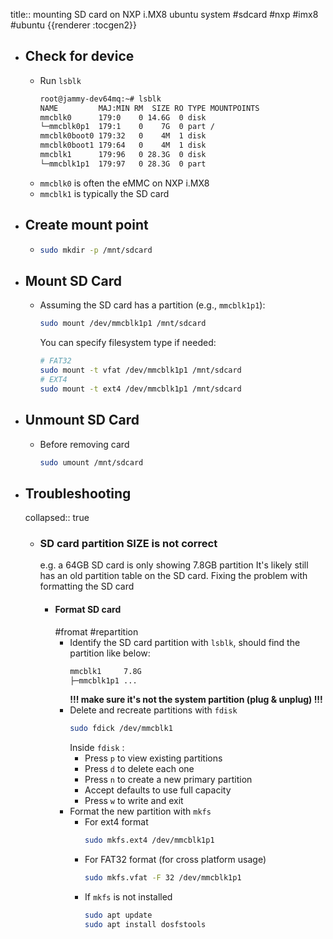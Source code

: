 title:: mounting SD card on NXP i.MX8 ubuntu system
#sdcard #nxp #imx8 #ubuntu
{{renderer :tocgen2}}

- ## Check for device
	- Run `lsblk`
	  ```bash
	  root@jammy-dev64mq:~# lsblk
	  NAME         MAJ:MIN RM  SIZE RO TYPE MOUNTPOINTS
	  mmcblk0      179:0    0 14.6G  0 disk
	  └─mmcblk0p1  179:1    0    7G  0 part /
	  mmcblk0boot0 179:32   0    4M  1 disk
	  mmcblk0boot1 179:64   0    4M  1 disk
	  mmcblk1      179:96   0 28.3G  0 disk
	  └─mmcblk1p1  179:97   0 28.3G  0 part
	  ```
	- `mmcblk0` is often the eMMC on NXP i.MX8
	- `mmcblk1` is typically the SD card
- ## Create mount point
	- ```bash
	  sudo mkdir -p /mnt/sdcard
	  ```
- ## Mount SD Card
	- Assuming the SD card has a partition (e.g., `mmcblk1p1`):
	  ```bash
	  sudo mount /dev/mmcblk1p1 /mnt/sdcard
	  ```
	  You can specify filesystem type if needed:
	  ```bash
	  # FAT32
	  sudo mount -t vfat /dev/mmcblk1p1 /mnt/sdcard
	  # EXT4
	  sudo mount -t ext4 /dev/mmcblk1p1 /mnt/sdcard
	  ```
- ## Unmount SD Card
	- Before removing card
	  ```bash
	  sudo umount /mnt/sdcard
	  ```
- ## Troubleshooting
  collapsed:: true
	- ### SD card partition SIZE is not correct
	  e.g. a 64GB SD card is only showing 7.8GB partition
	  It's likely still has an old partition table on the SD card. Fixing the problem with formatting the SD card
		- #### Format SD card
		  #fromat #repartition
			- Identify the SD card partition with `lsblk`, should find the partition like below:
			  ```bash
			  mmcblk1     7.8G
			  ├─mmcblk1p1 ...
			  ```
			  **!!! make sure it's not the system partition (plug & unplug) !!!**
			- Delete and recreate partitions with `fdisk`
			  ```bash
			  sudo fdick /dev/mmcblk1
			  ```
			  Inside  `fdisk` :
				- Press `p` to view existing partitions
				- Press `d` to delete each one
				- Press `n` to create a new primary partition
				- Accept defaults to use full capacity
				- Press `w` to write and exit
			- Format the new partition with `mkfs`
				- For ext4 format
				  ```bash
				  sudo mkfs.ext4 /dev/mmcblk1p1
				  ```
				- For FAT32 format (for cross platform usage)
				  ```bash
				  sudo mkfs.vfat -F 32 /dev/mmcblk1p1
				  ```
				- If `mkfs` is not installed
				  ```bash
				  sudo apt update
				  sudo apt install dosfstools
				  ```